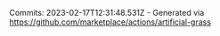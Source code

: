Commits: 2023-02-17T12:31:48.531Z - Generated via https://github.com/marketplace/actions/artificial-grass
<br>
